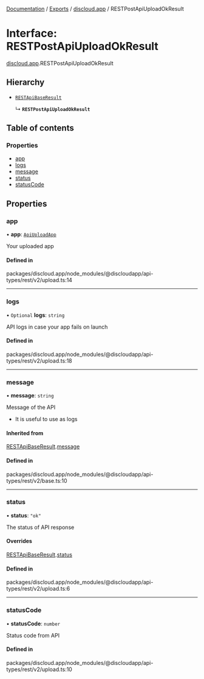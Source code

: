 [Documentation](../README.md) / [Exports](../modules.md) / [discloud.app](../modules/discloud_app.md) / RESTPostApiUploadOkResult

# Interface: RESTPostApiUploadOkResult

[discloud.app](../modules/discloud_app.md).RESTPostApiUploadOkResult

## Hierarchy

- [`RESTApiBaseResult`](discloud_app.RESTApiBaseResult.md)

  ↳ **`RESTPostApiUploadOkResult`**

## Table of contents

### Properties

- [app](discloud_app.RESTPostApiUploadOkResult.md#app)
- [logs](discloud_app.RESTPostApiUploadOkResult.md#logs)
- [message](discloud_app.RESTPostApiUploadOkResult.md#message)
- [status](discloud_app.RESTPostApiUploadOkResult.md#status)
- [statusCode](discloud_app.RESTPostApiUploadOkResult.md#statuscode)

## Properties

### app

• **app**: [`ApiUploadApp`](discloud_app.ApiUploadApp.md)

Your uploaded app

#### Defined in

packages/discloud.app/node_modules/@discloudapp/api-types/rest/v2/upload.ts:14

___

### logs

• `Optional` **logs**: `string`

API logs in case your app fails on launch

#### Defined in

packages/discloud.app/node_modules/@discloudapp/api-types/rest/v2/upload.ts:18

___

### message

• **message**: `string`

Message of the API
- It is useful to use as logs

#### Inherited from

[RESTApiBaseResult](discloud_app.RESTApiBaseResult.md).[message](discloud_app.RESTApiBaseResult.md#message)

#### Defined in

packages/discloud.app/node_modules/@discloudapp/api-types/rest/v2/base.ts:10

___

### status

• **status**: ``"ok"``

The status of API response

#### Overrides

[RESTApiBaseResult](discloud_app.RESTApiBaseResult.md).[status](discloud_app.RESTApiBaseResult.md#status)

#### Defined in

packages/discloud.app/node_modules/@discloudapp/api-types/rest/v2/upload.ts:6

___

### statusCode

• **statusCode**: `number`

Status code from API

#### Defined in

packages/discloud.app/node_modules/@discloudapp/api-types/rest/v2/upload.ts:10
